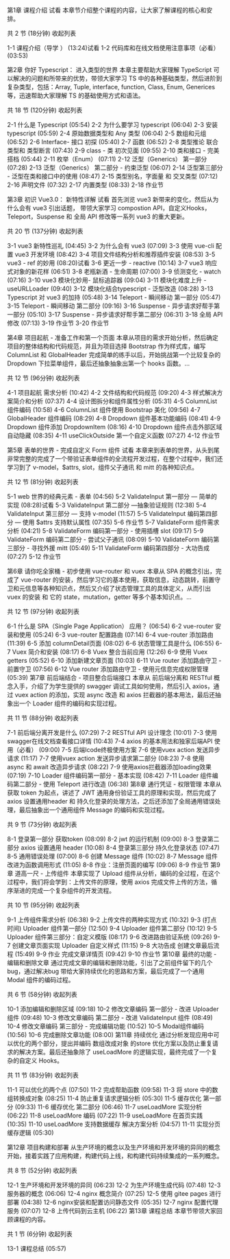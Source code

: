 第1章 课程介绍 试看
本章节介绍整个课程的内容，让大家了解课程的核心和安排。

共 2 节 (18分钟) 收起列表

 1-1 课程介绍（导学 ） (13:24)试看
 1-2 代码库和在线文档使用注意事项（必看） (03:53)

第2章 你好 Typescript： 进入类型的世界
本章主要帮助大家理解 TypeScript 可以解决的问题和所带来的优势，带领大家学习 TS 中的各种基础类型，然后进阶到复杂类型，包括：Array, Tuple, interface, function, Class, Enum, Generices等，迅速帮助大家理解 TS 的基础使用方式和语法。

共 18 节 (120分钟) 收起列表

 2-1 什么是 Typescript (05:54)
 2-2 为什么要学习 typescript (06:04)
 2-3 安装 typescript (05:59)
 2-4 原始数据类型和 Any 类型 (06:04)
 2-5 数组和元组 (06:52)
 2-6 Interface- 接口 初探 (05:40)
 2-7 函数 (06:52)
 2-8 类型推论 联合类型和 类型断言 (07:43)
 2-9 class - 类 初次见面 (09:55)
 2-10 类和接口 - 完美搭档 (05:44)
 2-11 枚举（Enum） (07:11)
 2-12 泛型（Generics） 第一部分 (07:28)
 2-13 泛型（Generics） 第二部分 - 约束泛型 (06:07)
 2-14 泛型第三部分 - 泛型在类和接口中的使用 (08:47)
 2-15 类型别名，字面量 和 交叉类型 (07:12)
 2-16 声明文件 (07:32)
 2-17 内置类型 (08:33)
 2-18 作业节


第3章 初识 Vue3.0： 新特性详解 试看
首先浏览 vue3 新带来的变化，然后从为什么会有 vue3 引出话题， 带领大家学习 compostion API，自定义Hooks，Teleport，Suspense 和 全局 API 修改等一系列 vue3 的重大更新。

共 20 节 (137分钟) 收起列表

 3-1 vue3 新特性巡礼 (04:45)
 3-2 为什么会有 vue3 (07:09)
 3-3 使用 vue-cli 配置 vue3 开发环境 (08:42)
 3-4 项目文件结构分析和推荐插件安装 (08:53)
 3-5 vue3 - ref 的妙用 (08:20)试看
 3-6 更近一步 - reactive (10:14)
 3-7 vue3 响应式对象的新花样 (06:51)
 3-8 老瓶新酒 - 生命周期 (07:00)
 3-9 侦测变化 - watch (07:16)
 3-10 vue3 模块化妙用- 鼠标追踪器 (09:04)
 3-11 模块化难度上升 - useURLLoader (09:40)
 3-12 模块化结合typescript - 泛型改造 (08:28)
 3-13 Typescript 对 vue3 的加持 (05:48)
 3-14 Teleport - 瞬间移动 第一部分 (05:47)
 3-15 Teleport - 瞬间移动 第二部分 (09:16)
 3-16 Suspense - 异步请求好帮手第一部分 (05:10)
 3-17 Suspense - 异步请求好帮手第二部分 (06:31)
 3-18 全局 API 修改 (07:13)
 3-19 作业节
 3-20 作业节
 
第4章 项目起航 - 准备工作和第一个页面
本章从项目的需求开始分析，然后确定项目的整体结构和代码规范，并且为项目选择 Bootstrap 作为样式库，编写 ColumnList 和 GlobalHeader 完成简单的练手以后，开始挑战第一个比较复杂的 Dropdown 下拉菜单组件，最后还抽象抽象出第一个 hooks 函数。...

共 12 节 (96分钟) 收起列表

 4-1 项目起航 需求分析 (10:42)
 4-2 文件结构和代码规范 (09:20)
 4-3 样式解决方案简介和分析 (07:37)
 4-4 设计图拆分和组件属性分析 (05:31)
 4-5 ColumnList 组件编码 (10:58)
 4-6 ColumnList 组件使用 Bootstrap 美化 (09:56)
 4-7 GlobalHeader 组件编码 (08:29)
 4-8 Dropdown 组件基本功能编码 (08:41)
 4-9 Dropdown 组件添加 DropdownItem (08:16)
 4-10 Dropdown 组件点击外部区域自动隐藏 (08:35)
 4-11 useClickOutside 第一个自定义函数 (07:27)
 4-12 作业节
 
第5章 表单的世界 - 完成自定义 Form 组件 试看
本章来到表单的世界，从头到尾非常完整的完成了一个带验证表单组件的全流程开发过程，在整个过程中，我们还学习到了 v-model，$attrs, slot，组件父子通讯 和 mitt 的各种知识点。

共 12 节 (81分钟) 收起列表

 5-1 web 世界的经典元素 - 表单 (04:56)
 5-2 ValidateInput 第一部分 — 简单的实现 (08:28)试看
 5-3 ValidateInput 第二部分 —抽象验证规则 (12:38)
 5-4 ValidateInput 第三部分 — 支持 v-model (11:57)
 5-5 ValidateInput 编码第四部分 — 使用 $attrs 支持默认属性 (07:35)
 5-6 作业节
 5-7 ValidateForm 组件需求分析 (04:21)
 5-8 ValidateForm 编码第一部分 - 使用插槽 slot (09:17)
 5-9 ValidateForm 编码第二部分 - 尝试父子通讯 (08:09)
 5-10 ValidateForm 编码第三部分 - 寻找外援 mitt (05:49)
 5-11 ValidateForm 编码第四部分 - 大功告成 (07:27)
 5-12 作业节

 
第6章 请你吃全家桶 - 初步使用 vue-router 和 vuex
本章从 SPA 的概念引出，完成了 vue-router 的安装，然后学习它的基本使用，获取信息，动态跳转，前置守卫和元信息等各种知识点，然后又介绍了状态管理工具的具体定义，从而引出 vuex 的安装 和 它的 state，mutation，getter 等多个基本知识点。...

共 12 节 (97分钟) 收起列表

 6-1 什么是 SPA（Single Page Application） 应用？ (06:54)
 6-2 vue-router 安装和使用 (05:24)
 6-3 vue-router 配置路由 (07:14)
 6-4 vue-router 添加路由 (11:39)
 6-5 添加 columnDetail页面 (08:02)
 6-6 状态管理工具是什么 (06:55)
 6-7 Vuex 简介和安装 (08:17)
 6-8 Vuex 整合当前应用 (12:26)
 6-9 使用 Vuex getters (05:52)
 6-10 添加新建文章页面 (10:03)
 6-11 Vue router 添加路由守卫 - 前置守卫 (07:56)
 6-12 Vue router 添加路由守卫 - 使用元信息完成权限管理 (05:39)
第7章 前后端结合 - 项目整合后端接口
本章从 前后端分离和 RESTful 概念入手，介绍了为学生提供的 swagger 调试工具如何使用，然后引入 axios，通过 vuex action 的添加，实现 async 改造 和 axios 拦截器的基本用法，最后还抽象出一个 Loader 组件的编码和实现过程。

共 11 节 (88分钟) 收起列表

 7-1 前后端分离开发是什么 (07:29)
 7-2 RESTful API 设计理念 (10:01)
 7-3 使用 swagger在线文档查看接口详情 (10:43)
 7-4 axios 的基本用法和独家后端API 使用（必看） (09:00)
 7-5 后端Icode终极使用方案
 7-6 使用vuex action 发送异步请求 (11:17)
 7-7 使用vuex action 发送异步请求第二部分 (08:23)
 7-8 使用 async 和 await 改造异步请求 (08:22)
 7-9 使用axios拦截器添加loading效果 (07:19)
 7-10 Loader 组件编码第一部分 - 基本实现 (08:42)
 7-11 Loader 组件编码第二部分 - 使用 Teleport 进行改造 (06:38)
第8章 通行凭证 - 权限管理
本章从 获取 token 为起点，讲述了 JWT 通用身份验证工具的原理和实现，然后完成了 axios 设置通用header 和 持久化登录的处理方法，之后还添加了全局通用错误处理，最后抽象出一个通用组件 Message 的编码和实现过程。

共 9 节 (73分钟) 收起列表

 8-1 登录第一部分 获取token (08:09)
 8-2 jwt 的运行机制 (09:00)
 8-3 登录第二部分 axios 设置通用 header (10:08)
 8-4 登录第三部分 持久化登录状态 (07:47)
 8-5 通用错误处理 (07:00)
 8-6 创建 Message 组件 (10:02)
 8-7 Message 组件改进为函数调用形式 (11:05)
 8-8 作业：注册页面的编写 (09:06)
 8-9 作业节
第9章 道高一尺 - 上传组件
本章实现了 Upload 组件从分析，编码的全过程，在这个过程中，我们将会学到：上传文件的原理，使用 axios 完成文件上传的方法，循序渐进的完成一个复杂组件的开发流程。

共 10 节 (95分钟) 收起列表

 9-1 上传组件需求分析 (06:38)
 9-2 上传文件的两种实现方式 (10:32)
 9-3 (打点 时间) Uploader 组件第一部分 (12:50)
 9-4 Uploader 组件第二部分 (10:12)
 9-5 Uploader 组件第三部分：自定义模版 (08:17)
 9-6 改进路由验证系统 (09:26)
 9-7 创建文章页面实现 Uploader 自定义样式 (11:15)
 9-8 大功告成 创建文章最后流程 (15:49)
 9-9 作业 完成文章详情页 (09:42)
 9-10 作业节
第10章 最终的功能 - 编辑和删除文章
通过完成文章的编辑和删除功能，引出了之前组件留下的几个 bug，通过解决bug 带给大家持续优化的思路和方案，最后完成了一个通用 Modal 组件的编码过程。

共 6 节 (58分钟) 收起列表

 10-1 添加编辑和删除区域 (09:18)
 10-2 修改文章编码 第一部分 - 改进 Uploader 组件 (09:48)
 10-3 修改文章编码 第二部分 - 改进 ValidateInput 组件 (08:49)
 10-4 修改文章编码 第三部分 - 完成编辑功能 (10:52)
 10-5 Modal组件编码 (10:56)
 10-6 完成删除文章功能 (08:00)
第11章 持续优化
通过分析发现应用中可以优化的两个部分，提出并编码 数组改成对象 的store 优化方案以及防止重复请求的解决方案。最后还抽象除了 useLoadMore 的逻辑实现，最终完成了一个复杂的自定义 Hooks。

共 11 节 (83分钟) 收起列表

 11-1 可以优化的两个点 (07:50)
 11-2 完成帮助函数 (09:58)
 11-3 将 store 中的数组转换成对象 (08:25)
 11-4 防止重复请求逻辑分析 (05:30)
 11-5 缓存优化 第一部分 (09:33)
 11-6 缓存优化 第二部分 (06:46)
 11-7 useLoadMore 实现分析 (06:22)
 11-8 useLoadMore 编码 (07:22)
 11-9 useLoadMore 在首页实践 (10:35)
 11-10 useLoadMore 支持数据缓存 解决方案分析 (04:57)
 11-11 实现分页缓存逻辑 (05:30)

第12章 项目构建和部署
从生产环境的概念以及生产环境和开发环境的异同的概念开始，接着实践了应用构建，构建代码上线，和构建代码持续集成的一系列概念。

共 8 节 (52分钟) 收起列表

 12-1 生产环境和开发环境的异同 (06:23)
 12-2 为生产环境生成代码 (07:48)
 12-3 服务器的概念 (06:06)
 12-4 nginx 概念简介 (07:25)
 12-5 使用 gitee pages 进行部署 (04:38)
 12-6 nginx安装和配置访问静态文件 (05:35)
 12-7 nginx 配置代理服务 (07:07)
 12-8 上传代码到云主机 (06:22)
第13章 课程总结
本章节带领大家回顾课程的内容。

共 1 节 (6分钟) 收起列表

 13-1 课程总结 (05:57)